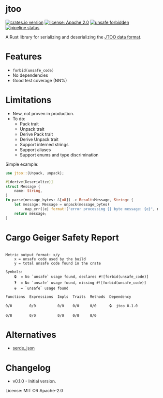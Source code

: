 jtoo
========
[![crates.io version](https://img.shields.io/crates/v/jtoo.svg)](https://crates.io/crates/jtoo)
[![license: Apache 2.0](https://raw.githubusercontent.com/mleonhard/jtoo/main/license-apache-2.0.svg)](http://www.apache.org/licenses/LICENSE-2.0)
[![unsafe forbidden](https://raw.githubusercontent.com/mleonhard/jtoo/main/unsafe-forbidden-success.svg)](https://github.com/rust-secure-code/safety-dance/)
[![pipeline status](https://github.com/mleonhard/jtoo/workflows/CI/badge.svg)](https://github.com/mleonhard/jtoo/actions)

A Rust library for serializing and deserializing the [JTOO data format](https://github.com/mleonhard/jtoo-format).

# Features
- `forbid(unsafe_code)`
- No dependencies
- Good test coverage (NN%)

# Limitations
- New, not proven in production.
- To do:
    - Pack trait
    - Unpack trait
    - Derive Pack trait
    - Derive Unpack trait
    - Support interned strings
    - Support aliases
    - Support enums and type discrimination

Simple example:
```rust
use jtoo::{Unpack, unpack};

#[derive(Deserialize)]
struct Message {
    name: String,
}
fn parse(message_bytes: &[u8]) -> Result<Message, String> {
    let message: Message = unpack(message_bytes)
        .map_err(|e| format!("error processing {} byte message: {e}", message_bytes.len()))?;
    return message;
}
```
# Cargo Geiger Safety Report
```

Metric output format: x/y
    x = unsafe code used by the build
    y = total unsafe code found in the crate

Symbols: 
    🔒  = No `unsafe` usage found, declares #![forbid(unsafe_code)]
    ❓  = No `unsafe` usage found, missing #![forbid(unsafe_code)]
    ☢️  = `unsafe` usage found

Functions  Expressions  Impls  Traits  Methods  Dependency

0/0        0/0          0/0    0/0     0/0      🔒  jtoo 0.1.0

0/0        0/0          0/0    0/0     0/0    

```
# Alternatives
- [serde_json](https://crates.io/crates/serde_json)

# Changelog
- v0.1.0 - Initial version.

License: MIT OR Apache-2.0
